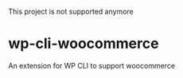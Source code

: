 This project is not supported anymore

# wp-cli-woocommerce
An extension for WP CLI to support woocommerce

